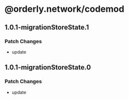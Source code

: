 # @orderly.network/codemod

## 1.0.1-migrationStoreState.1

### Patch Changes

- update

## 1.0.1-migrationStoreState.0

### Patch Changes

- update
